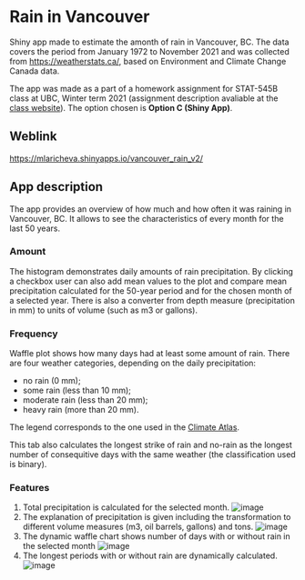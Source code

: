 # Rain in Vancouver 
Shiny app made to estimate the amonth of rain in Vancouver, BC. The data covers the period from January 1972 to November 2021 and was collected from https://weatherstats.ca/, based on Environment and Climate Change Canada data. 
 
The app was made as a part of a homework assignment for STAT-545B class at UBC, Winter term 2021 (assignment description avaliable at the [class website](https://stat545.stat.ubc.ca/assignments/assignment-b4/)). The option chosen is **Option C (Shiny App)**. 

## Weblink 
https://mlaricheva.shinyapps.io/vancouver_rain_v2/

## App description

The app provides an overview of how much and how often it was raining in Vancouver, BC. It allows to see the characteristics of every month for the last 50 years.

### Amount
The histogram demonstrates daily amounts of rain precipitation. By clicking a checkbox user can also add mean values to the plot and compare mean precipitation calculated for the 50-year period and for the chosen month of a selected year. There is also a converter from depth measure (precipitation in mm) to units of volume (such as m3 or gallons).  
  
### Frequency
Waffle plot shows how many days had at least some amount of rain. There are four weather categories, depending on the daily precipitation: 
- no rain (0 mm);
- some rain (less than 10 mm);
- moderate rain (less than 20 mm); 
- heavy rain (more than 20 mm).  

The legend corresponds to the one used in the [Climate Atlas](https://climateatlas.ca/map/canada/precip10_2060_85).  

This tab also calculates the longest strike of rain and no-rain as the longest number of consequitive days with the same weather (the classification used is binary).

### Features 

1. Total precipitation is calculated for the selected month.
![image](https://user-images.githubusercontent.com/47871121/147277468-72614800-0b7c-46d5-a56b-dc240c025566.png)
2. The explanation of precipitation is given including the transformation to different volume measures (m3, oil barrels, gallons) and tons.
![image](https://user-images.githubusercontent.com/47871121/147277527-292ef187-43a1-42c3-9a7b-6c7bcc33c37d.png)
3. The dynamic waffle chart shows number of days with or without rain in the selected month
![image](https://user-images.githubusercontent.com/47871121/147277605-639fee20-63bb-4da0-b89e-c4270f6fda5a.png)
4. The longest periods with or without rain are dynamically calculated.
![image](https://user-images.githubusercontent.com/47871121/147277632-5d993039-3c6e-488d-8bf8-175eeec48d6b.png)
